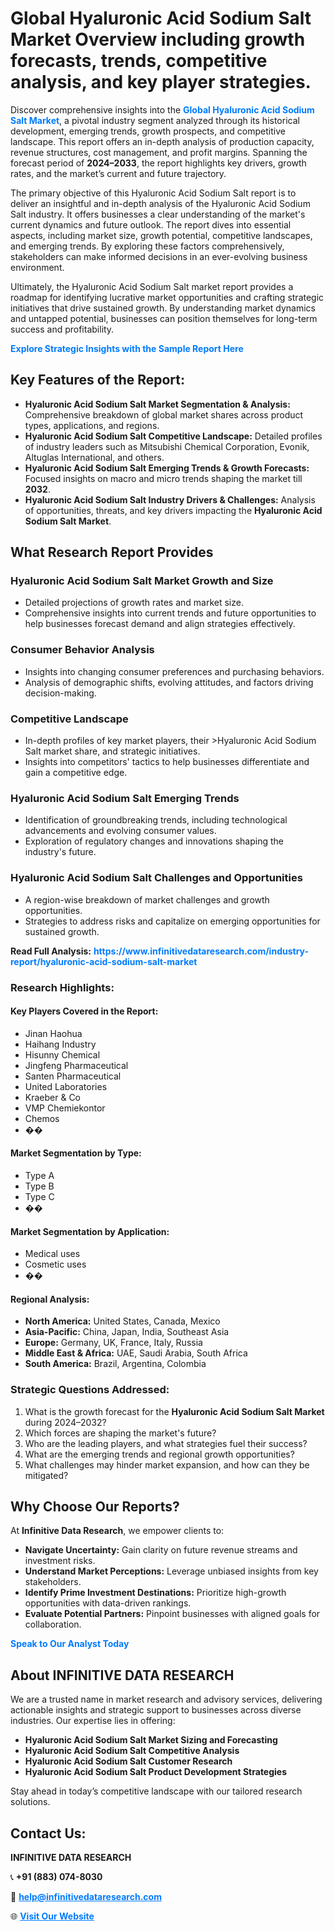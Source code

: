 <h1>Global Hyaluronic Acid Sodium Salt Market Overview including growth forecasts, trends, competitive analysis, and key player strategies.</h1>
<p>
Discover comprehensive insights into the 
<a href="https://www.infinitivedataresearch.com/industry-report/hyaluronic-acid-sodium-salt-market" rel="dofollow" style="color: #007BFF; text-decoration: none;"><strong>Global Hyaluronic Acid Sodium Salt Market</strong></a>, a pivotal industry segment analyzed through its historical development, emerging trends, growth prospects, and competitive landscape. This report offers an in-depth analysis of production capacity, revenue structures, cost management, and profit margins. Spanning the forecast period of <strong>2024–2033</strong>, the report highlights key drivers, growth rates, and the market’s current and future trajectory.
</p>
<p>
The primary objective of this Hyaluronic Acid Sodium Salt report is to deliver an insightful and in-depth analysis of the Hyaluronic Acid Sodium Salt industry. It offers businesses a clear understanding of the market's current dynamics and future outlook. The report dives into essential aspects, including market size, growth potential, competitive landscapes, and emerging trends. By exploring these factors comprehensively, stakeholders can make informed decisions in an ever-evolving business environment.
</p>
<p>
Ultimately, the Hyaluronic Acid Sodium Salt market report provides a roadmap for identifying lucrative market opportunities and crafting strategic initiatives that drive sustained growth. By understanding market dynamics and untapped potential, businesses can position themselves for long-term success and profitability.
</p>
<p>
<a href="https://www.infinitivedataresearch.com/request-sample/reportId=109376" style="color: #007BFF; text-decoration: none;"><strong>Explore Strategic Insights with the Sample Report Here</strong></a>
</p>

<h2>Key Features of the Report:</h2>
<ul>
<li><strong>Hyaluronic Acid Sodium Salt Market Segmentation & Analysis:</strong> Comprehensive breakdown of global market shares across product types, applications, and regions.</li>
<li><strong>Hyaluronic Acid Sodium Salt Competitive Landscape:</strong> Detailed profiles of industry leaders such as Mitsubishi Chemical Corporation, Evonik, Altuglas International, and others.</li>
<li><strong>Hyaluronic Acid Sodium Salt Emerging Trends & Growth Forecasts:</strong> Focused insights on macro and micro trends shaping the market till <strong>2032</strong>.</li>
<li><strong>Hyaluronic Acid Sodium Salt Industry Drivers & Challenges:</strong> Analysis of opportunities, threats, and key drivers impacting the <strong>Hyaluronic Acid Sodium Salt Market</strong>.</li>
</ul>

<h2>What Research Report Provides</h2>
<h3>Hyaluronic Acid Sodium Salt Market Growth and Size</h3>
<ul>
<li>Detailed projections of growth rates and market size.</li>
<li>Comprehensive insights into current trends and future opportunities to help businesses forecast demand and align strategies effectively.</li>
</ul>

<h3>Consumer Behavior Analysis</h3>
<ul>
<li>Insights into changing consumer preferences and purchasing behaviors.</li>
<li>Analysis of demographic shifts, evolving attitudes, and factors driving decision-making.</li>
</ul>

<h3>Competitive Landscape</h3>
<ul>
<li>In-depth profiles of key market players, their >Hyaluronic Acid Sodium Salt market share, and strategic initiatives.</li>
<li>Insights into competitors' tactics to help businesses differentiate and gain a competitive edge.</li>
</ul>

<h3>Hyaluronic Acid Sodium Salt Emerging Trends</h3>
<ul>
<li>Identification of groundbreaking trends, including technological advancements and evolving consumer values.</li>
<li>Exploration of regulatory changes and innovations shaping the industry's future.</li>
</ul>

<h3>Hyaluronic Acid Sodium Salt Challenges and Opportunities</h3>
<ul>
<li>A region-wise breakdown of market challenges and growth opportunities.</li>
<li>Strategies to address risks and capitalize on emerging opportunities for sustained growth.</li>
</ul>
<p><strong>Read Full Analysis:</strong> <a href="https://www.infinitivedataresearch.com/industry-report/hyaluronic-acid-sodium-salt-market" rel="dofollow" style="color: #007BFF; text-decoration: none;"><strong>https://www.infinitivedataresearch.com/industry-report/hyaluronic-acid-sodium-salt-market</strong></a></p>
<h3>Research Highlights:</h3>
<h4>Key Players Covered in the Report:</h4>
<ul><li>Jinan Haohua</li><li>Haihang Industry</li><li>Hisunny Chemical</li><li>Jingfeng Pharmaceutical</li><li>Santen Pharmaceutical</li><li>United Laboratories</li><li>Kraeber &amp; Co</li><li>VMP Chemiekontor</li><li>Chemos</li><li>��</li></ul>
<h4>Market Segmentation by Type:</h4>
<ul><li>Type A</li><li>Type B</li><li>Type C</li><li>��</li></ul>
<h4>Market Segmentation by Application:</h4>
<ul><li>Medical uses</li><li>Cosmetic uses</li><li>��</li></ul>

<h4>Regional Analysis:</h4>
<ul>
<li><strong>North America:</strong> United States, Canada, Mexico</li>
<li><strong>Asia-Pacific:</strong> China, Japan, India, Southeast Asia</li>
<li><strong>Europe:</strong> Germany, UK, France, Italy, Russia</li>
<li><strong>Middle East & Africa:</strong> UAE, Saudi Arabia, South Africa</li>
<li><strong>South America:</strong> Brazil, Argentina, Colombia</li>
</ul>

<h3>Strategic Questions Addressed:</h3>
<ol>
<li>What is the growth forecast for the <strong>Hyaluronic Acid Sodium Salt Market</strong> during 2024–2032?</li>
<li>Which forces are shaping the market's future?</li>
<li>Who are the leading players, and what strategies fuel their success?</li>
<li>What are the emerging trends and regional growth opportunities?</li>
<li>What challenges may hinder market expansion, and how can they be mitigated?</li>
</ol>

<h2>Why Choose Our Reports?</h2>
<p>At <strong>Infinitive Data Research</strong>, we empower clients to:</p>
<ul>
<li><strong>Navigate Uncertainty:</strong> Gain clarity on future revenue streams and investment risks.</li>
<li><strong>Understand Market Perceptions:</strong> Leverage unbiased insights from key stakeholders.</li>
<li><strong>Identify Prime Investment Destinations:</strong> Prioritize high-growth opportunities with data-driven rankings.</li>
<li><strong>Evaluate Potential Partners:</strong> Pinpoint businesses with aligned goals for collaboration.</li>
</ul>
<p><a href="https://www.infinitivedataresearch.com/industry-report/hyaluronic-acid-sodium-salt-market" rel="dofollow" style="color: #007BFF; text-decoration: none;"><strong>Speak to Our Analyst Today</strong></a></p>

<h2>About INFINITIVE DATA RESEARCH</h2>
<p>We are a trusted name in market research and advisory services, delivering actionable insights and strategic support to businesses across diverse industries. Our expertise lies in offering:</p>
<ul>
<li><strong>Hyaluronic Acid Sodium Salt Market Sizing and Forecasting</strong></li>
<li><strong>Hyaluronic Acid Sodium Salt Competitive Analysis</strong></li>
<li><strong>Hyaluronic Acid Sodium Salt Customer Research</strong></li>
<li><strong>Hyaluronic Acid Sodium Salt Product Development Strategies</strong></li>
</ul>
<p>Stay ahead in today’s competitive landscape with our tailored research solutions.</p>

<h2>Contact Us:</h2>
<p><strong>INFINITIVE DATA RESEARCH</strong></p>
<p>📞 <strong>+91 (883) 074-8030</strong></p>
<p>📧 <strong><a href="mailto:help@infinitivedataresearch.com" style="color: #007BFF;">help@infinitivedataresearch.com</a></strong></p>
<p>🌐 <strong><a href="https://www.infinitivedataresearch.com" rel="dofollow" style="color: #007BFF;">Visit Our Website</a></strong></p>